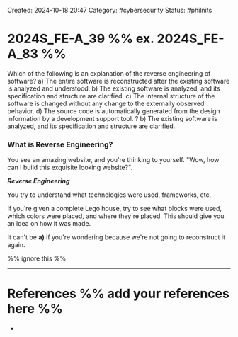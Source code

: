 Created: 2024-10-18 20:47
Category: #cybersecurity
Status: #philnits



# 2024S_FE-A_39 %% ex. 2024S_FE-A_83 %%

Which of the following is an explanation of the reverse engineering of software?
a) The entire software is reconstructed after the existing software is analyzed and understood.
b) The existing software is analyzed, and its specification and structure are clarified.
c) The internal structure of the software is changed without any change to the externally observed behavior.
d) The source code is automatically generated from the design information by a development support tool.
?
b) The existing software is analyzed, and its specification and structure are clarified.
### What is Reverse Engineering?
You see an amazing website, and you're thinking to yourself. "Wow, how can I build this exquisite looking website?".

***Reverse Engineering***

You try to understand what technologies were used, frameworks, etc.

If you're given a complete Lego house, try to see what blocks were used, which colors were placed, and where they're placed. This should give you an idea on how it was made.

It can't be **a)** if you're wondering because we're not going to reconstruct it again.


%% ignore this %%
<!--SR:!2025-03-12,15,290-->
---









# References %% add your references here %%
- 
